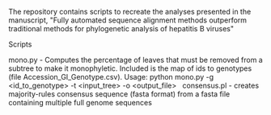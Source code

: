 The repository contains scripts to recreate the analyses presented in the manuscript, "Fully automated sequence alignment methods outperform traditional methods for phylogenetic analysis of hepatitis B viruses"

Scripts

mono.py - Computes the percentage of leaves that must be removed from a subtree to make it monophyletic.  Included is the
	  map of ids to genotypes (file Accession_GI_Genotype.csv). 
	  Usage: python mono.py -g <id_to_genotype> -t <input_tree> -o <output_file>
	  
consensus.pl - creates majority-rules consensus sequence (fasta format) from a fasta file containing multiple full genome sequences
